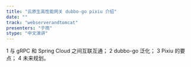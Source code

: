 ```yaml
---
title: "云原生高性能网关 dubbo-go pixiu 介绍"
date: "" 
track: "webserverandtomcat"
presenters: "于雨"
stype: "中文演讲"
---
```

 1 与 gRPC 和 Spring Cloud 之间互联互通；
 2 dubbo-go 泛化；
 3 Pixiu 的要点；
 4 未来规划。